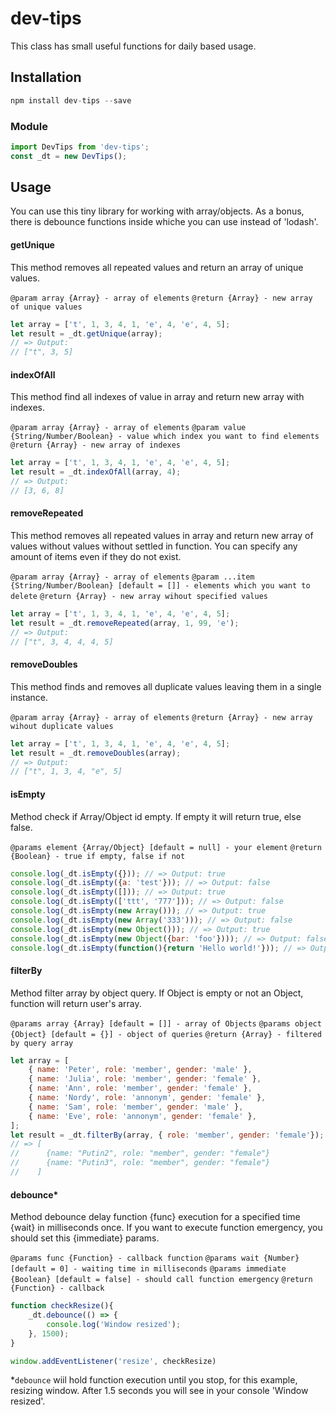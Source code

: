 # dev-tips

This class has small useful functions for daily based usage.

## Installation

```js
npm install dev-tips --save
```

### Module

```js
import DevTips from 'dev-tips';
const _dt = new DevTips();
```

## Usage
You can use this tiny library for working with array/objects. As a bonus, there is debounce functions inside whiche you can use instead of 'lodash'.

#### getUnique
This method removes all repeated values and return an array of unique values.

`@param array {Array} - array of elements`
`@return {Array} - new array of unique values`

```js
let array = ['t', 1, 3, 4, 1, 'e', 4, 'e', 4, 5];
let result = _dt.getUnique(array);
// => Output:
// ["t", 3, 5]
```

#### indexOfAll
This method find all indexes of value in array and return new array with indexes.

`@param array {Array} - array of elements`
`@param value {String/Number/Boolean} - value which index you want to find elements`
`@return {Array} - new array of indexes`

```js
let array = ['t', 1, 3, 4, 1, 'e', 4, 'e', 4, 5];
let result = _dt.indexOfAll(array, 4);
// => Output:
// [3, 6, 8]
```

#### removeRepeated
This method removes all repeated values in array and return new array of values without values without settled in function. You can specify any amount of items even if they do not exist.

`@param array {Array} - array of elements`
`@param ...item {String/Number/Boolean} [default = []] - elements which you want to delete`
`@return {Array} - new array wihout specified values`

```js
let array = ['t', 1, 3, 4, 1, 'e', 4, 'e', 4, 5];
let result = _dt.removeRepeated(array, 1, 99, 'e');
// => Output:
// ["t", 3, 4, 4, 4, 5]
```

#### removeDoubles
This method finds and removes all duplicate values leaving them in a single instance.

`@param array {Array} - array of elements`
`@return {Array} - new array wihout duplicate values`

```js
let array = ['t', 1, 3, 4, 1, 'e', 4, 'e', 4, 5];
let result = _dt.removeDoubles(array);
// => Output:
// ["t", 1, 3, 4, "e", 5]
```

#### isEmpty
Method check if Array/Object id empty. If empty it will return true, else false.

`@params element {Array/Object} [default = null] - your element`
`@return {Boolean} - true if empty, false if not`

```js
console.log(_dt.isEmpty({})); // => Output: true
console.log(_dt.isEmpty({a: 'test'})); // => Output: false
console.log(_dt.isEmpty([])); // => Output: true
console.log(_dt.isEmpty(['ttt', '777'])); // => Output: false
console.log(_dt.isEmpty(new Array())); // => Output: true
console.log(_dt.isEmpty(new Array('333'))); // => Output: false
console.log(_dt.isEmpty(new Object())); // => Output: true
console.log(_dt.isEmpty(new Object({bar: 'foo'}))); // => Output: false
console.log(_dt.isEmpty(function(){return 'Hello world!'})); // => Output: true
```

#### filterBy
Method filter array by object query. If Object is empty or not an Object, function will return  user's array.

`@params array {Array} [default = []] - array of Objects`
`@params object {Object} [default = {}] - object of queries`
`@return {Array} - filtered by query array`

```js
let array = [
    { name: 'Peter', role: 'member', gender: 'male' },
    { name: 'Julia', role: 'member', gender: 'female' },
    { name: 'Ann', role: 'member', gender: 'female' },
    { name: 'Nordy', role: 'annonym', gender: 'female' },
    { name: 'Sam', role: 'member', gender: 'male' },
    { name: 'Eve', role: 'annonym', gender: 'female' },
];
let result = _dt.filterBy(array, { role: 'member', gender: 'female'});
// => [
//      {name: "Putin2", role: "member", gender: "female"}
//      {name: "Putin3", role: "member", gender: "female"}
//    ]
```

#### debounce*
Method debounce delay function {func} execution for a specified time {wait} in milliseconds once. If you want to execute function emergency, you should set this {immediate} params.

`@params func {Function} - callback function`
`@params wait {Number} [default = 0] - waiting time in milliseconds`
`@params immediate {Boolean} [default = false] - should call function emergency`
`@return {Function} - callback`

```js
function checkResize(){
    _dt.debounce(() => {
        console.log('Window resized');
    }, 1500);
}

window.addEventListener('resize', checkResize)
```

*`debounce` wiil hold function execution until you stop, for this example, resizing window. After 1.5 seconds you will see in your console 'Window resized'.

